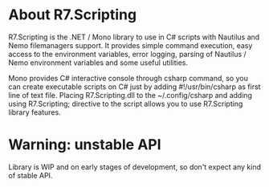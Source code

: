 # About R7.Scripting

R7.Scripting is the .NET / Mono library to use in C# scripts with Nautilus and Nemo filemanagers support. It provides simple command execution,
easy access to the environment variables, error logging, parsing of Nautilus / Nemo environment variables and some useful utilities.

Mono provides C# interactive console through csharp command, so you can create executable scripts on C# 
just by adding #!/usr/bin/csharp as first line of text file. Placing R7.Scripting.dll to the ~/.config/csharp
and adding using R7.Scripting; directive to the script allows you to use R7.Scripting library features. 

# Warning: unstable API

Library is WIP and on early stages of development, so don't expect any kind of stable API.
